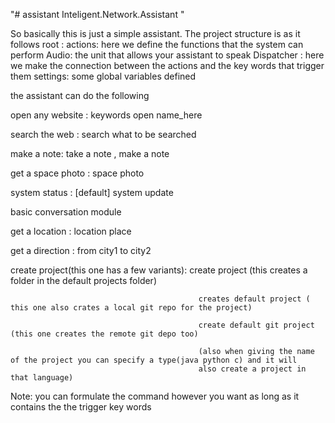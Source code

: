 "# assistant  Inteligent.Network.Assistant  " 

So basically this is just a simple assistant.
The project structure is as it follows 
 root :
        actions: here we define the functions that the 
                system can perform
        Audio: the unit that allows your assistant to speak
        Dispatcher : here we make the connection between the actions and the key words that
                     trigger them 
        settings: some global variables defined 
        
 the assistant can do the following
 
 open any website : keywords open name_here 
 
 search the web :  search what to be searched
 
 make a note:  take a note , make a note 
 
 get a space photo : space photo 
 
 system status : [default] system update 
 
 basic conversation module
 
 get a location : location place
 
 get a direction : from city1 to city2 
 
 create project(this one has a few variants): create project (this creates a folder in the default projects folder)
 
                                              creates default project ( this one also crates a local git repo for the project)
                                              
                                              create default git project (this one creates the remote git depo too)
                                              
                                              (also when giving the name of the project you can specify a type(java python c) and it will
                                              also create a project in that language) 

Note: you can formulate the command however  you want as long as 
    it contains the the trigger key words
